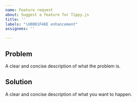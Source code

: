 ```yaml
---
name: Feature request
about: Suggest a feature for Tippy.js
title: ''
labels: "\U0001F48E enhancement"
assignees: ''

---
```


## Problem

A clear and concise description of what the problem is.

## Solution

A clear and concise description of what you want to happen.
